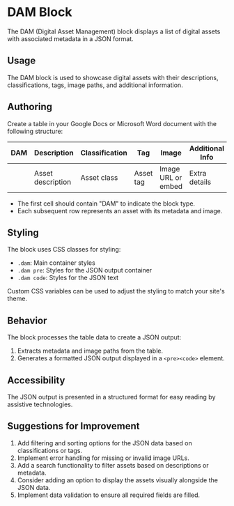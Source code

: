 # DAM Block

The DAM (Digital Asset Management) block displays a list of digital assets with associated metadata in a JSON format.

## Usage

The DAM block is used to showcase digital assets with their descriptions, classifications, tags, image paths, and additional information.

## Authoring

Create a table in your Google Docs or Microsoft Word document with the following structure:

| DAM | Description | Classification | Tag | Image | Additional Info |
|-----|-------------|----------------|-----|-------|-----------------|
| | Asset description | Asset class | Asset tag | Image URL or embed | Extra details |

- The first cell should contain "DAM" to indicate the block type.
- Each subsequent row represents an asset with its metadata and image.

## Styling

The block uses CSS classes for styling:
- `.dam`: Main container styles
- `.dam pre`: Styles for the JSON output container
- `.dam code`: Styles for the JSON text

Custom CSS variables can be used to adjust the styling to match your site's theme.

## Behavior

The block processes the table data to create a JSON output:
1. Extracts metadata and image paths from the table.
2. Generates a formatted JSON output displayed in a `<pre><code>` element.

## Accessibility

The JSON output is presented in a structured format for easy reading by assistive technologies.

## Suggestions for Improvement

1. Add filtering and sorting options for the JSON data based on classifications or tags.
2. Implement error handling for missing or invalid image URLs.
3. Add a search functionality to filter assets based on descriptions or metadata.
4. Consider adding an option to display the assets visually alongside the JSON data.
5. Implement data validation to ensure all required fields are filled.